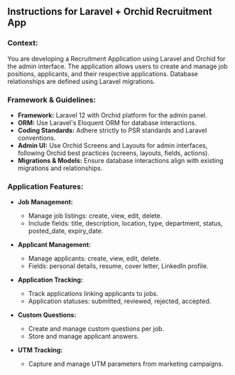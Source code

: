 ## Instructions for Laravel + Orchid Recruitment App

### Context:
You are developing a Recruitment Application using Laravel and Orchid for the admin interface. The application allows users to create and manage job positions, applicants, and their respective applications. Database relationships are defined using Laravel migrations.

### Framework & Guidelines:
- **Framework:** Laravel 12 with Orchid platform for the admin panel.
- **ORM:** Use Laravel's Eloquent ORM for database interactions.
- **Coding Standards:** Adhere strictly to PSR standards and Laravel conventions.
- **Admin UI:** Use Orchid Screens and Layouts for admin interfaces, following Orchid best practices (screens, layouts, fields, actions).
- **Migrations & Models:** Ensure database interactions align with existing migrations and relationships.

### Application Features:
- **Job Management:**
    - Manage job listings: create, view, edit, delete.
    - Include fields: title, description, location, type, department, status, posted_date, expiry_date.

- **Applicant Management:**
    - Manage applicants: create, view, edit, delete.
    - Fields: personal details, resume, cover letter, LinkedIn profile.

- **Application Tracking:**
    - Track applications linking applicants to jobs.
    - Application statuses: submitted, reviewed, rejected, accepted.

- **Custom Questions:**
    - Create and manage custom questions per job.
    - Store and manage applicant answers.

- **UTM Tracking:**
    - Capture and manage UTM parameters from marketing campaigns.
